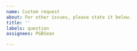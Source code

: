 ```yaml
---
name: Custom request
about: For other issues, please state it below.
title: ''
labels: question
assignees: PGBSean

---
```



